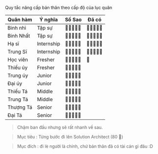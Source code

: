Quy tắc nâng cấp bản thân theo cấp độ của lục quân

| Quân hàm  | Ý nghĩa    | Số Sao             | Đã có             |
|-----------|------------|--------------------|-------------------|
| Binh nhì  | Tập sự     |    🌟🌟🌟🌟🌟    |   🌟🌟🌟🌟🌟    |
| Binh Nhất | Tập sự     |    🌟🌟🌟🌟🌟    |   🌟🌟🌟🌟🌟    |
| Hạ sĩ     | Internship |    🌟🌟🌟🌟🌟    |   🌟🌟🌟🌟🌟    |
| Trung Sĩ  | Internship |    🌟🌟🌟🌟🌟    |   🌟🌟🌟🌟🌟    |
| Học viên  | Fresher    |    🌟🌟🌟🌟🌟    |   🌟              |
| Thiếu úy  | Fresher    |    🌟🌟🌟🌟🌟    |                   |
| Trung úy  | Junior     |    🌟🌟🌟🌟🌟    |                   |
| Đại úy    | Junior     |    🌟🌟🌟🌟🌟    |                   |
| Thiếu Tá  | Middle     |    🌟🌟🌟🌟🌟    |                   |
| Trung Tá  | Middle     |    🌟🌟🌟🌟🌟    |                   |
| Thượng Tá | Senior     |    🌟🌟🌟🌟🌟    |                   |
| Đại Tá    | Senior     |    🌟🌟🌟🌟🌟    |                   |

> Chậm ban đầu nhưng sẽ rất nhanh về sau.

> Mục tiêu : Từng bước đi lên Solution Architect (80 🌟)

> Mục đích : đi lè người là chính, chứ bản thân đã có tài cán gì đâu :D